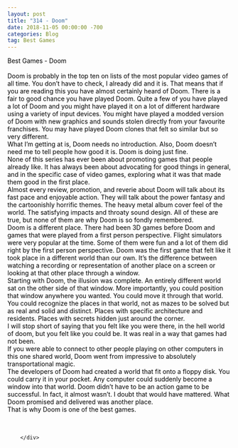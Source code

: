 ```yaml
---
layout: post
title: "314 - Doom"
date: 2018-11-05 00:00:00 -700
categories: Blog
tag: Best Games
---
```


<div class="blog-content">
				<div class="paragraph"><span><span style="color:rgb(0, 0, 0)">Best Games - Doom</span></span><br><span></span><br><span><span style="color:rgb(0, 0, 0)">Doom is probably in the top ten on lists of the most popular video games of all time. You don&rsquo;t have to check, I already did and it is. That means that if you are reading this you have almost certainly heard of Doom. There is a fair to good chance you have played Doom. Quite a few of you have played a lot of Doom and you might have played it on a lot of different hardware using a variety of input devices. You might have played a modded version of Doom with new graphics and sounds stolen directly from your favourite franchises. You may have played Doom clones that felt so similar but so very different. </span></span><br><span></span><span><span style="color:rgb(0, 0, 0)">What I&rsquo;m getting at is, Doom needs no introduction. Also, Doom doesn&rsquo;t need me to tell people how good it is. Doom is doing just fine.</span></span><br><span></span><span><span style="color:rgb(0, 0, 0)">None of this series has ever been about promoting games that people already like. It has always been about advocating for good things in general, and in the specific case of video games, exploring what it was that made them good in the first place.</span></span><br><span></span><span><span style="color:rgb(0, 0, 0)">Almost every review, promotion, and reverie about Doom will talk about its fast pace and enjoyable action. They will talk about the power fantasy and the cartoonishly horrific themes. The heavy metal album cover feel of the world. The satisfying impacts and throaty sound design. All of these are true, but none of them are why Doom is so fondly remembered.</span></span><br><span></span><span><span style="color:rgb(0, 0, 0)">Doom is a different place. There had been 3D games before Doom and games that were played from a first person perspective. Flight simulators were very popular at the time. Some of them were fun and a lot of them did right by the first person perspective. Doom was the first game that felt like it took place in a different world than our own. It&rsquo;s the difference between watching a recording or representation of another place on a screen or looking at that other place through a window. </span></span><br><span></span><span><span style="color:rgb(0, 0, 0)">Starting with Doom, the illusion was complete. An entirely different world sat on the other side of that window. More importantly, you could position that window anywhere you wanted. You could move it through that world. You could recognize the places in that world, not as mazes to be solved but as real and solid and distinct. Places with specific architecture and residents. Places with secrets hidden just around the corner.</span></span><br><span></span><span><span style="color:rgb(0, 0, 0)">I will stop short of saying that you felt like you were there, in the hell world of doom, but you felt like you could be. It was real in a way that games had not been. </span></span><br><span></span><span><span style="color:rgb(0, 0, 0)">If you were able to connect to other people playing on other computers in this one shared world, Doom went from impressive to absolutely transportational magic. </span></span><br><span></span><span><span style="color:rgb(0, 0, 0)">The developers of Doom had created a world that fit onto a floppy disk. You could carry it in your pocket. Any computer could suddenly become a window into that world. Doom didn&rsquo;t have to be an action game to be successful. In fact, it almost wasn&rsquo;t. I doubt that would have mattered. What Doom promised and delivered was another place. </span></span><br><span></span><span><span style="color:rgb(0, 0, 0)">That is why Doom is one of the best games.</span></span><br><span></span><br>&#8203;</div>

		</div>
        
